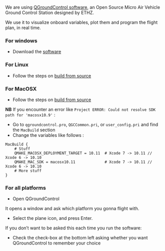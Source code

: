 We are using [QGroundControl software](http://www.qgroundcontrol.org), an Open Source Micro Air Vehicle Ground Control Station designed by ETHZ. 

We use it to visualize onboard variables, plot them and program the flight plan, in real time.

### For windows
* Download the [software](http://www.qgroundcontrol.org/downloads)

### For Linux
* Follow the steps on [build from source](https://github.com/mavlink/qgroundcontrol/blob/master/README.md)

### For MacOSX

* Follow the steps on [build from source](https://github.com/mavlink/qgroundcontrol/blob/master/README.md)

__NB__ If you encounter an error like `Project ERROR: Could not resolve SDK path for 'macosx10.9'` : 
* Go to `qgroundcontrol.pro`, `QGCCommon.pri`, or `user_config.pri` and find the `MacBuild` section
* Change the variables like follows : 

```
MacBuild {
    # Stuff
    QMAKE_MACOSX_DEPLOYMENT_TARGET = 10.11  # Xcode 7 -> 10.11 // Xcode 6 -> 10.10
    QMAKE_MAC_SDK = macosx10.11             # Xcode 7 -> 10.11 // Xcode 6 -> 10.10
    # More stuff
}
```

### For all platforms

* Open QGroundControl

It opens a window and ask which platform you gonna flight with. 

* Select the plane icon, and press Enter. 

If you don’t want to be asked this each time you run the software: 
* Check the check-box at the bottom left asking whether you want QGroundControl to remember your choice